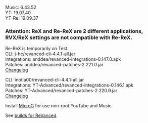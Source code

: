 Music: 6.43.52  
YT: 19.07.40  
YT-Re: 19.09.37  

### Attention: ReX and Re-ReX are 2 different applications, RVX/ReX settings are not compatible with Re-ReX.  

Re-ReX is temporarily on Test.  
CLI: j-hc/revanced-cli-4.4.1-all.jar  
Integrations: anddea/revanced-integrations-0.147.0.apk  
Patches: anddea/revanced-patches-2.221.0.jar  
[Changelog](https://github.com/anddea/revanced-patches/releases/tag/v2.221.0)

CLI: inotia00/revanced-cli-4.4.1-all.jar  
Integrations: YT-Advanced/revanced-integrations-0.146.1.apk  
Patches: YT-Advanced/revanced-patches-2.220.9.jar  
[Changelog](https://github.com/YT-Advanced/ReX-patches/releases/tag/v2.220.9)  

Install [MicroG](https://github.com/WSTxda/MicroG-RE/releases/latest) for use non-root YouTube and Music  

See [builds for ReVanced](https://github.com/kevinr99089/ReVanced.Builder/releases/latest).  
